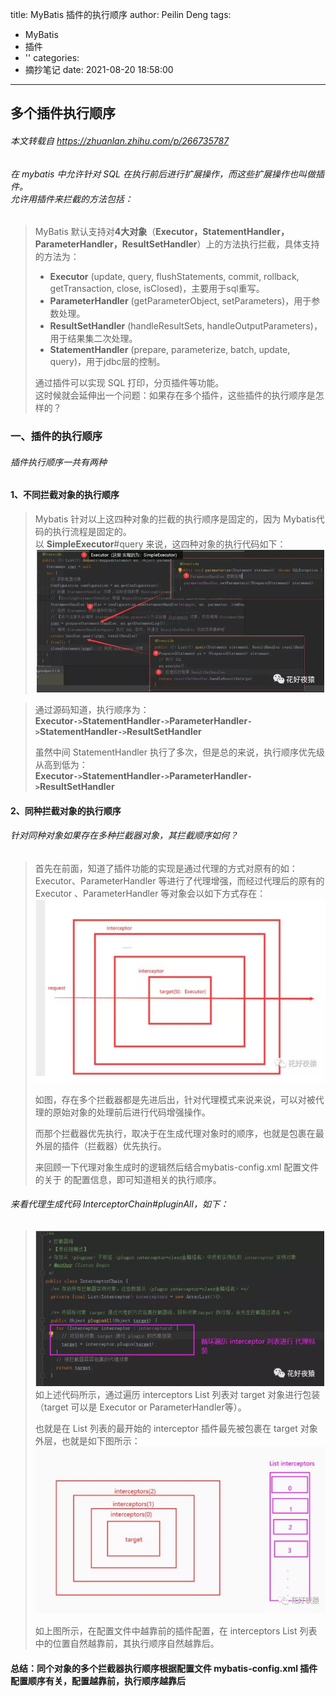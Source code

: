 title: MyBatis 插件的执行顺序
author: Peilin Deng
tags:
  - MyBatis
  - 插件
  - ''
categories:
  - 摘抄笔记
date: 2021-08-20 18:58:00
---
多个插件执行顺序 
---
###### 本文转载自 https://zhuanlan.zhihu.com/p/266735787
###### 在 mybatis 中允许针对 SQL 在执行前后进行扩展操作，而这些扩展操作也叫做插件。<br>允许用插件来拦截的方法包括：
> MyBatis 默认支持对**4大对象**（**Executor，StatementHandler，ParameterHandler，ResultSetHandler**）上的方法执行拦截，具体支持的方法为：
> - **Executor** (update, query, flushStatements, commit, rollback, getTransaction, close, isClosed)，主要用于sql重写。
> - **ParameterHandler** (getParameterObject, setParameters)，用于参数处理。
> - **ResultSetHandler** (handleResultSets, handleOutputParameters)，用于结果集二次处理。
> - **StatementHandler** (prepare, parameterize, batch, update, query)，用于jdbc层的控制。
>
> 通过插件可以实现 SQL 打印，分页插件等功能。<br>
这时候就会延伸出一个问题：如果存在多个插件，这些插件的执行顺序是怎样的？

### 一、插件的执行顺序
###### 插件执行顺序一共有两种

#### 1、不同拦截对象的执行顺序
> Mybatis 针对以上这四种对象的拦截的执行顺序是固定的，因为 Mybatis代码的执行流程是固定的。<br>
以 **SimpleExecutor**#query 来说，这四种对象的执行代码如下：<br>
> ![](/images/img-71.png)

> 通过源码知道，执行顺序为：<br>
**Executor` -> `StatementHandler` -> `ParameterHandler` -> `StatementHandler` -> `ResultSetHandler**
> 
> 虽然中间 StatementHandler 执行了多次，但是总的来说，执行顺序优先级从高到低为：<br>
**Executor` -> `StatementHandler` -> `ParameterHandler` -> `ResultSetHandler**


#### 2、同种拦截对象的执行顺序
###### 针对同种对象如果存在多种拦截器对象，其拦截顺序如何？

> 首先在前面，知道了插件功能的实现是通过代理的方式对原有的如：Executor、ParameterHandler 等进行了代理增强，而经过代理后的原有的 Executor 、ParameterHandler 等对象会以如下方式存在：
> ![](/images/img-72.png)
>
> 如图，存在多个拦截器都是先进后出，针对代理模式来说来说，可以对被代理的原始对象的处理前后进行代码增强操作。
> 
> 而那个拦截器优先执行，取决于在生成代理对象时的顺序，也就是包裹在最外层的插件（拦截器）优先执行。
> 
> 来回顾一下代理对象生成时的逻辑然后结合mybatis-config.xml 配置文件的关于 <plugins> 的配置信息，即可知道相关的执行顺序。

###### 来看代理生成代码 InterceptorChain#pluginAll，如下：
> ![](/images/img-73.png)
> 如上述代码所示，通过遍历 interceptors List 列表对 target 对象进行包装（target 可以是 Executor or ParameterHandler等）。
>
> 也就是在 List 列表的最开始的 interceptor 插件最先被包裹在 target 对象外层，也就是如下图所示：
> ![upload successful](/images/img-74.png)
> 
> 如上图所示，在配置文件中越靠前的插件配置，在 interceptors List 列表中的位置自然越靠前，其执行顺序自然越靠后。
> 
#### 总结：同个对象的多个拦截器执行顺序根据配置文件 mybatis-config.xml 插件配置顺序有关，配置越靠前，执行顺序越靠后